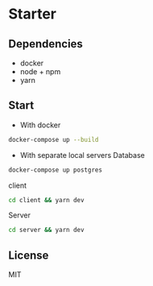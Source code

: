 # Starter

## Dependencies
- docker
- node + npm
- yarn

## Start
- With docker
```bash
docker-compose up --build
```
- With separate local servers
Database
```bash
docker-compose up postgres
```
client
```bash
cd client && yarn dev
```
Server
```bash
cd server && yarn dev
```


## License

MIT
